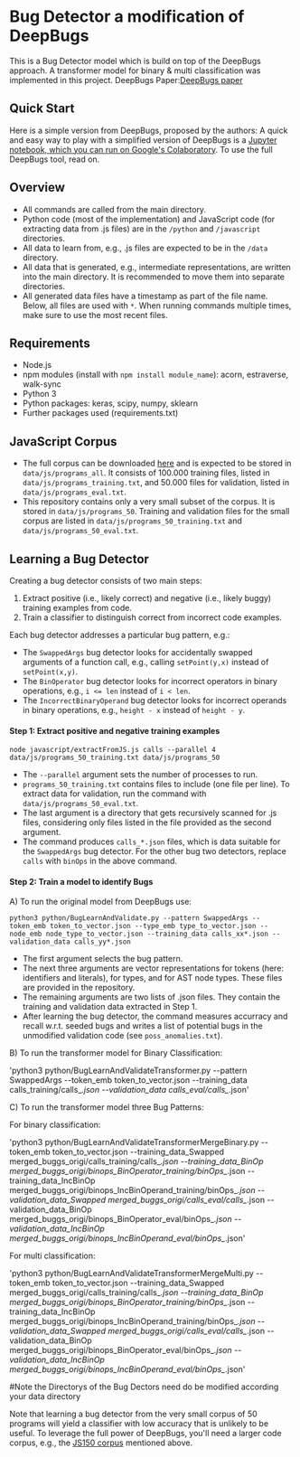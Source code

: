 Bug Detector a modification of DeepBugs
====================================
This is a Bug Detector model which is build on top of the DeepBugs approach. A transformer model for binary & multi classification was implemented in this project.
DeepBugs Paper:[DeepBugs paper](http://software-lab.org/publications/oopsla2018_DeepBugs.pdf)

Quick Start
--------------
Here is a simple version from DeepBugs, proposed by the authors:
A quick and easy way to play with a simplified version of DeepBugs is a [Jupyter notebook, which you can run on Google's Colaboratory](https://colab.research.google.com/github/michaelpradel/DeepBugs/blob/master/DeepBugs.ipynb). To use the full DeepBugs tool, read on.

Overview
-------------
* All commands are called from the main directory.
* Python code (most of the implementation) and JavaScript code (for extracting data from .js files) are in the `/python` and `/javascript` directories.
* All data to learn from, e.g., .js files are expected to be in the `/data` directory.
* All data that is generated, e.g., intermediate representations, are written into the main directory. It is recommended to move them into separate directories.
* All generated data files have a timestamp as part of the file name. Below, all files are used with `*`. When running commands multiple times, make sure to use the most recent files.


Requirements
------------------

* Node.js
* npm modules (install with `npm install module_name`): acorn, estraverse, walk-sync
* Python 3
* Python packages: keras, scipy, numpy, sklearn
* Further packages used (requirements.txt)


JavaScript Corpus
-----------------------

* The full corpus can be downloaded [here](http://www.srl.inf.ethz.ch/js150.php) and is expected to be stored in `data/js/programs_all`. It consists of 100.000 training files, listed in `data/js/programs_training.txt`, and 50.000 files for validation, listed in `data/js/programs_eval.txt`. 
* This repository contains only a very small subset of the corpus. It is stored in `data/js/programs_50`. Training and validation files for the small corpus are listed in `data/js/programs_50_training.txt` and `data/js/programs_50_eval.txt`.


Learning a Bug Detector
-------------------------------

Creating a bug detector consists of two main steps:
1) Extract positive (i.e., likely correct) and negative (i.e., likely buggy) training examples from code.
2) Train a classifier to distinguish correct from incorrect code examples.

Each bug detector addresses a particular bug pattern, e.g.:

  * The `SwappedArgs` bug detector looks for accidentally swapped arguments of a function call, e.g., calling `setPoint(y,x)` instead of `setPoint(x,y)`.
  * The `BinOperator` bug detector looks for incorrect operators in binary operations, e.g., `i <= len` instead of `i < len`.
  * The `IncorrectBinaryOperand` bug detector looks for incorrect operands in binary operations, e.g., `height - x` instead of `height - y`.

#### Step 1: Extract positive and negative training examples

`node javascript/extractFromJS.js calls --parallel 4 data/js/programs_50_training.txt data/js/programs_50`

  * The `--parallel` argument sets the number of processes to run.
  * `programs_50_training.txt` contains files to include (one file per line). To extract data for validation, run the command with `data/js/programs_50_eval.txt`.
  * The last argument is a directory that gets recursively scanned for .js files, considering only files listed in the file provided as the second argument.
  * The command produces `calls_*.json` files, which is data suitable for the `SwappedArgs` bug detector. For the other bug two detectors, replace `calls` with `binOps` in the above command.

#### Step 2: Train a model to identify Bugs 

A) To run the original model from DeepBugs use:

`python3 python/BugLearnAndValidate.py --pattern SwappedArgs --token_emb token_to_vector.json --type_emb type_to_vector.json --node_emb node_type_to_vector.json --training_data calls_xx*.json --validation_data calls_yy*.json`

  * The first argument selects the bug pattern.
  * The next three arguments are vector representations for tokens (here: identifiers and literals), for types, and for AST node types. These files are provided in the repository.
  * The remaining arguments are two lists of .json files. They contain the training and validation data extracted in Step 1.
  * After learning the bug detector, the command measures accurracy and recall w.r.t. seeded bugs and writes a list of potential bugs in the unmodified validation code (see `poss_anomalies.txt`).

B) To run the transformer model for Binary Classification:

 'python3 python/BugLearnAndValidateTransformer.py --pattern SwappedArgs --token_emb token_to_vector.json --training_data calls_training/calls_*.json --validation_data calls_eval/calls_*.json'

C) To run the transformer model three Bug Patterns:

For binary classification:

  'python3 python/BugLearnAndValidateTransformerMergeBinary.py --token_emb token_to_vector.json --training_data_Swapped merged_buggs_origi/calls_training/calls_*.json --training_data_BinOp merged_buggs_origi/binops_BinOperator_training/binOps_*.json --training_data_IncBinOp merged_buggs_origi/binops_IncBinOperand_training/binOps_*.json  --validation_data_Swapped merged_buggs_origi/calls_eval/calls_*.json  --validation_data_BinOp merged_buggs_origi/binops_BinOperator_eval/binOps_*.json --validation_data_IncBinOp merged_buggs_origi/binops_IncBinOperand_eval/binOps_*.json'

For multi classification:

 'python3 python/BugLearnAndValidateTransformerMergeMulti.py --token_emb token_to_vector.json --training_data_Swapped merged_buggs_origi/calls_training/calls_*.json --training_data_BinOp merged_buggs_origi/binops_BinOperator_training/binOps_*.json --training_data_IncBinOp merged_buggs_origi/binops_IncBinOperand_training/binOps_*.json  --validation_data_Swapped merged_buggs_origi/calls_eval/calls_*.json  --validation_data_BinOp merged_buggs_origi/binops_BinOperator_eval/binOps_*.json --validation_data_IncBinOp merged_buggs_origi/binops_IncBinOperand_eval/binOps_*.json'

#Note the Directorys of the Bug Dectors need do be modified according your data directory

Note that learning a bug detector from the very small corpus of 50 programs will yield a classifier with low accuracy that is unlikely to be useful. To leverage the full power of DeepBugs, you'll need a larger code corpus, e.g., the [JS150 corpus](http://www.srl.inf.ethz.ch/js150.php) mentioned above.

